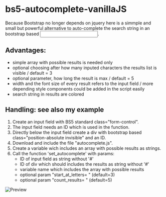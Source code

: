 # bs5-autocomplete-vanillaJS

Because Bootstrap no longer depends on jquery here is a simmple and small but powerful alternative to auto-complete the search string in an bootstrap based <input>.


## Advantages:
  + simple array with possible results is needed only
  + optional choosing after how many inputed characters the results list is visible / default = 3
  + optional parameter, how long the result is max / default = 5
  + width and the font size of every result refers to the input field / more depending style components could be added in the script easily 
  + search string in results are colored   



## Handling: see also my example
1. Create an input field with BS5 standard class="form-control".
2. The input field needs an ID which is used in the function.
3. Directly below the input field create a div with bootstrap based class="position-absolute invisible" and an ID.
4. Download and include the file "autocomplete.js".
5. Create a variable wich includes an array with possible results as strings.
6. Call the function 'set_autocomplete' with params:
    - ID of input field as string without '#'
    - ID of div which should includes the results as string without '#'
    - variable name which includes the array with possible results
    - optional param "start_at_letters= " (default=3)
    - optional param "count_results= " (default=5)



![Preview](https://user-images.githubusercontent.com/79878266/120938430-f6ddc580-c712-11eb-8da8-80d217365043.PNG)
